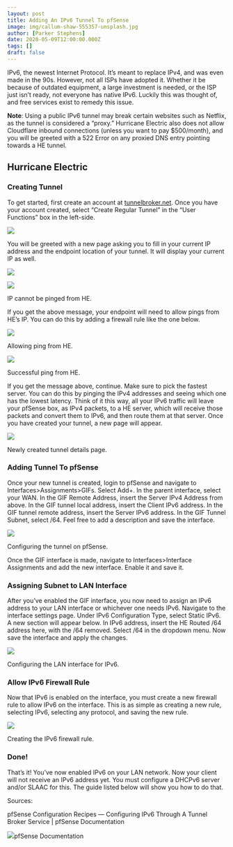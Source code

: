 ```yaml
---
layout: post
title: Adding An IPv6 Tunnel To pfSense
image: img/callum-shaw-555357-unsplash.jpg
author: [Parker Stephens]
date: 2020-05-09T12:00:00.000Z
tags: []
draft: false
---
```


IPv6, the newest Internet Protocol. It’s meant to replace IPv4, and was even made in the 90s. However, not all ISPs have adopted it. Whether it be because of outdated equipment, a large investment is needed, or the ISP just isn’t ready, not everyone has native IPv6. Luckily this was thought of, and free services exist to remedy this issue.

****Note****: Using a public IPv6 tunnel may break certain websites such as Netflix, as the tunnel is considered a “proxy.” Hurricane Electric also does not allow Cloudflare inbound connections (unless you want to pay $500/month), and you will be greeted with a 522 Error on any proxied DNS entry pointing towards a HE tunnel.

## Hurricane Electric

### Creating Tunnel

To get started, first create an account at  [tunnelbroker.net](https://tunnelbroker.net/). Once you have your account created, select “Create Regular Tunnel” in the “User Functions” box in the left-side.

![](https://ghost.parkercs.tech/content/images/wordpress/2020/05/Screen-Shot-2020-05-09-at-3.35.23-AM.png)

You will be greeted with a new page asking you to fill in your current IP address and the endpoint location of your tunnel. It will display your current IP as well.

![](https://ghost.parkercs.tech/content/images/wordpress/2020/05/Screen-Shot-2020-05-09-at-3.37.53-AM-1.png)

![](https://ghost.parkercs.tech/content/images/wordpress/2020/05/Screen-Shot-2020-05-09-at-3.40.27-AM-1.png)

IP cannot be pinged from HE.

If you get the above message, your endpoint will need to allow pings from HE’s IP. You can do this by adding a firewall rule like the one below.

![](https://ghost.parkercs.tech/content/images/wordpress/2020/05/Screen-Shot-2020-05-09-at-3.43.27-AM-1.png)

Allowing ping from HE.

![](https://ghost.parkercs.tech/content/images/wordpress/2020/05/Screen-Shot-2020-05-09-at-3.44.59-AM.png)

Successful ping from HE.

If you get the message above, continue. Make sure to pick the fastest server. You can do this by pinging the IPv4 addresses and seeing which one has the lowest latency. Think of it this way, all your IPv6 traffic will leave your pfSense box, as IPv4 packets, to a HE server, which will receive those packets and convert them to IPv6, and then route them at that server. Once you have created your tunnel, a new page will appear.

![](https://ghost.parkercs.tech/content/images/wordpress/2020/05/Screen-Shot-2020-05-09-at-3.46.14-AM-1.png)

Newly created tunnel details page.

### Adding Tunnel To pfSense

Once your new tunnel is created, login to pfSense and navigate to Interfaces>Assignments>GIFs. Select Add+. In the parent interface, select your WAN. In the GIF Remote Address, insert the Server IPv4 Address from above. In the GIF tunnel local address, insert the Client IPv6 address. In the GIF tunnel remote address, insert the Server IPv6 address. In the GIF Tunnel Subnet, select /64. Feel free to add a description and save the interface.

![](https://ghost.parkercs.tech/content/images/wordpress/2020/05/Screen-Shot-2020-05-09-at-3.54.05-AM-1-1024x468.png)

Configuring the tunnel on pfSense.

Once the GIF interface is made, navigate to Interfaces>Interface Assignments and add the new interface. Enable it and save it.

### Assigning Subnet to LAN Interface

After you’ve enabled the GIF interface, you now need to assign an IPv6 address to your LAN interface or whichever one needs IPv6. Navigate to the interface settings page. Under IPv6 Configuration Type, select Static IPv6. A new section will appear below. In IPv6 address, insert the HE Routed /64 address here, with the /64 removed. Select /64 in the dropdown menu. Now save the interface and apply the changes.

![](https://ghost.parkercs.tech/content/images/wordpress/2020/05/Screen-Shot-2020-05-09-at-4.00.20-AM.png)

Configuring the LAN interface for IPv6.

### Allow IPv6 Firewall Rule

Now that IPv6 is enabled on the interface, you must create a new firewall rule to allow IPv6 on the interface. This is as simple as creating a new rule, selecting IPv6, selecting any protocol, and saving the new rule.

![](https://ghost.parkercs.tech/content/images/wordpress/2020/05/Screen-Shot-2020-05-09-at-4.03.34-AM-1.png)

Creating the IPv6 firewall rule.

### Done!

That’s it! You’ve now enabled IPv6 on your LAN network. Now your client will not receive an IPv6 address yet. You must configure a DHCPv6 server and/or SLAAC for this. The guide listed below will show you how to do that.

Sources:

[](https://docs.netgate.com/pfsense/en/latest/recipes/ipv6-tunnel-broker.html)

pfSense Configuration Recipes — Configuring IPv6 Through A Tunnel Broker Service | pfSense Documentation

![](https://docs.netgate.com/pfsense/en/latest/_static/favicon.ico)pfSense Documentation